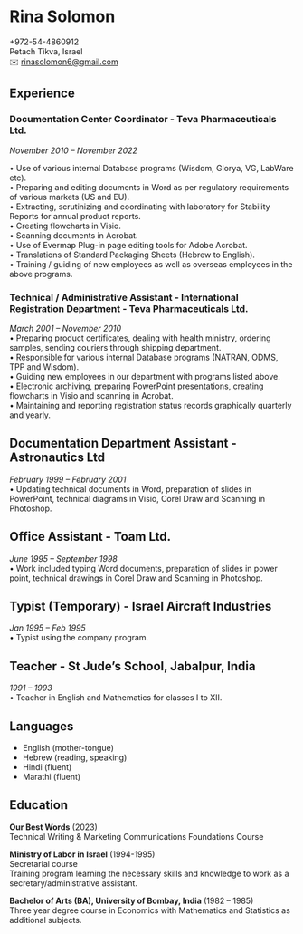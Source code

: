# Rina Solomon
+972-54-4860912  
Petach Tikva, Israel  
✉️ rinasolomon6@gmail.com  

## Experience

### Documentation Center Coordinator - Teva Pharmaceuticals Ltd.
_November 2010 – November 2022_  

•	Use of various internal Database programs (Wisdom, Glorya, VG, LabWare etc).  
•	Preparing and editing documents in Word as per regulatory requirements of various markets (US and EU).  
•	Extracting, scrutinizing and coordinating with laboratory for Stability Reports for annual product reports.   
•	Creating flowcharts in Visio.  
•	Scanning documents in Acrobat.  
•	Use of Evermap Plug-in page editing tools for Adobe Acrobat.  
•	Translations of Standard Packaging Sheets (Hebrew to English).  
•	Training / guiding of new employees as well as overseas employees in the above programs.  

### Technical / Administrative Assistant - International Registration Department - Teva Pharmaceuticals Ltd.  
_March 2001 – November 2010_  
•	Preparing product certificates, dealing with health ministry, ordering samples, sending couriers through shipping department.  
•	Responsible for various internal Database programs (NATRAN, ODMS, TPP and Wisdom).  
•	Guiding new employees in our department with programs listed above.  
•	Electronic archiving, preparing PowerPoint presentations, creating flowcharts in Visio and scanning in Acrobat.  
•	Maintaining and reporting registration status records graphically quarterly and yearly.  

## Documentation Department Assistant - Astronautics Ltd
_February 1999 – February 2001_  
•	Updating technical documents in Word, preparation of slides in PowerPoint, technical diagrams in Visio, Corel Draw and Scanning in Photoshop.

## Office Assistant - Toam Ltd.
_June 1995 – September 1998_  
•	Work included typing Word documents, preparation of slides in power point, technical drawings in Corel Draw and Scanning in Photoshop.

## Typist (Temporary) - Israel Aircraft Industries 
_Jan 1995 – Feb 1995_  
•	Typist using the company program.  

## Teacher - St Jude’s School, Jabalpur, India
_1991 – 1993_  
•	Teacher in English and Mathematics for classes I to XII.  

## Languages
* English (mother-tongue)
* Hebrew (reading, speaking)
* Hindi (fluent)
* Marathi (fluent)
  
## Education
**Our Best Words** (2023)  
Technical Writing & Marketing Communications Foundations Course 

**Ministry of Labor in Israel** (1994-1995)  
Secretarial course  
Training program learning the necessary skills and knowledge to work as a secretary/administrative assistant.

**Bachelor of Arts (BA), University of Bombay, India** (1982 – 1985)  
Three year degree course in Economics with Mathematics and Statistics as additional subjects.
